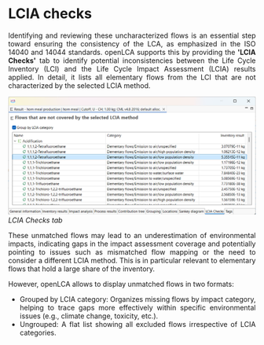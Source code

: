 <div style='text-align: justify;'>

# LCIA checks

Identifying and reviewing these uncharacterized flows is an essential step toward ensuring the consistency of the LCA, as emphasized in the ISO 14040 and 14044 standards. openLCA supports this by providing the **'LCIA Checks'** tab to identify potential inconsistencies between the Life Cycle Inventory (LCI) and the Life Cycle Impact Assessment (LCIA) results applied. In detail, it lists all elementary flows from the LCI that are not characterized by the selected LCIA method. 

![](../media/checks.png)  
_LCIA Checks tab_

These unmatched flows may lead to an underestimation of environmental impacts, indicating gaps in the impact assessment coverage and potentially pointing to issues such as mismatched flow mapping or the need to consider a different LCIA method. This is in particular relevant to elementary flows that hold a large share of the inventory. 

However, openLCA allows to display unmatched flows in two formats:
- Grouped by LCIA category: Organizes missing flows by impact category, helping to trace gaps more effectively within specific environmental issues (e.g., climate change, toxicity, etc.).
- Ungrouped: A flat list showing all excluded flows irrespective of LCIA categories.

</div>
